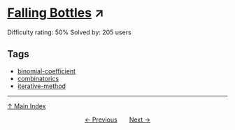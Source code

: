 # [Falling Bottles](https://projecteuler.net/problem=726) ↗️

Difficulty rating: 50%
Solved by: 205 users
## Tags

- [binomial-coefficient](../tags/binomial-coefficient.md)
- [combinatorics](../tags/combinatorics.md)
- [iterative-method](../tags/iterative-method.md)



---

[↑ Main Index](../README.md)


<div align=center><a href='725.md'>← Previous</a> &nbsp;&nbsp; &nbsp;&nbsp;  <a href='727.md'>Next →</a></div>
